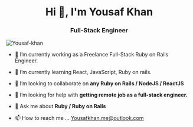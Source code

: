<h1 align="center">Hi 👋, I'm Yousaf Khan</h1>
<h3 align="center">Full-Stack Engineer</h3>

<p align="left"> <img src="https://komarev.com/ghpvc/?username=Youxaf-khan" alt="Yousaf-khan" /> </p>

- 🔭 I’m currently working as a Freelance Full-Stack Ruby on Rails Engineer.

- 🌱 I’m currently learning React, JavaScript, Ruby on rails.

- 👯 I’m looking to collaborate on **any Ruby on Rails / NodeJS / ReactJS**

- 🤝 I’m looking for help with **getting remote job as a full-stack engineer.**

- 💬 Ask me about **Ruby / Ruby on Rails**

- 📫 How to reach me ... Yousafkhan.me@outlook.com

<!---
Youxaf-khan/Youxaf-khan is a ✨ special ✨ repository because its `README.md` (this file) appears on your GitHub profile.
You can click the Preview link to take a look at your changes.
--->
